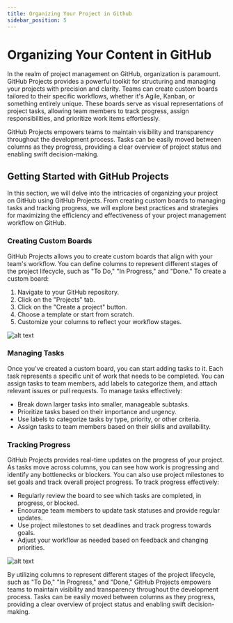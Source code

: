 ```yaml
---
title: Organizing Your Project in Github
sidebar_position: 5
---
```


# Organizing Your Content in GitHub

In the realm of project management on GitHub, organization is paramount. GitHub Projects provides a powerful toolkit for structuring and managing your projects with precision and clarity. Teams can create custom boards tailored to their specific workflows, whether it's Agile, Kanban, or something entirely unique. These boards serve as visual representations of project tasks, allowing team members to track progress, assign responsibilities, and prioritize work items effortlessly.

GitHub Projects empowers teams to maintain visibility and transparency throughout the development process. Tasks can be easily moved between columns as they progress, providing a clear overview of project status and enabling swift decision-making.

## Getting Started with GitHub Projects

In this section, we will delve into the intricacies of organizing your project on GitHub using GitHub Projects. From creating custom boards to managing tasks and tracking progress, we will explore best practices and strategies for maximizing the efficiency and effectiveness of your project management workflow on GitHub.

### Creating Custom Boards

GitHub Projects allows you to create custom boards that align with your team's workflow. You can define columns to represent different stages of the project lifecycle, such as "To Do," "In Progress," and "Done." To create a custom board:

1. Navigate to your GitHub repository.
2. Click on the "Projects" tab.
3. Click on the "Create a project" button.
4. Choose a template or start from scratch.
5. Customize your columns to reflect your workflow stages.

![alt text](/img/project-create.png)

### Managing Tasks

Once you've created a custom board, you can start adding tasks to it. Each task represents a specific unit of work that needs to be completed. You can assign tasks to team members, add labels to categorize them, and attach relevant issues or pull requests. To manage tasks effectively:

- Break down larger tasks into smaller, manageable subtasks.
- Prioritize tasks based on their importance and urgency.
- Use labels to categorize tasks by type, priority, or other criteria.
- Assign tasks to team members based on their skills and availability.

### Tracking Progress

GitHub Projects provides real-time updates on the progress of your project. As tasks move across columns, you can see how work is progressing and identify any bottlenecks or blockers. You can also use project milestones to set goals and track overall project progress. To track progress effectively:

- Regularly review the board to see which tasks are completed, in progress, or blocked.
- Encourage team members to update task statuses and provide regular updates.
- Use project milestones to set deadlines and track progress towards goals.
- Adjust your workflow as needed based on feedback and changing priorities.

![alt text](/img/project-board.png)

By utilizing columns to represent different stages of the project lifecycle, such as "To Do," "In Progress," and "Done," GitHub Projects empowers teams to maintain visibility and transparency throughout the development process. Tasks can be easily moved between columns as they progress, providing a clear overview of project status and enabling swift decision-making.
